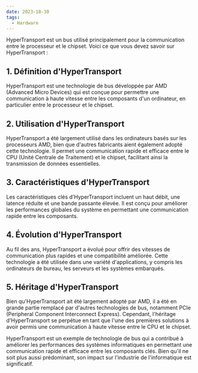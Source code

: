 ```yaml
---
date: 2023-10-30
tags:
  - Hardware
---
```


HyperTransport est un bus utilisé principalement pour la communication entre le processeur et le chipset. Voici ce que vous devez savoir sur HyperTransport :

## **1. Définition d'HyperTransport**

HyperTransport est une technologie de bus développée par AMD (Advanced Micro Devices) qui est conçue pour permettre une communication à haute vitesse entre les composants d'un ordinateur, en particulier entre le processeur et le chipset.

## **2. Utilisation d'HyperTransport**

HyperTransport a été largement utilisé dans les ordinateurs basés sur les processeurs AMD, bien que d'autres fabricants aient également adopté cette technologie. Il permet une communication rapide et efficace entre le CPU (Unité Centrale de Traitement) et le chipset, facilitant ainsi la transmission de données essentielles.

## **3. Caractéristiques d'HyperTransport**

Les caractéristiques clés d'HyperTransport incluent un haut débit, une latence réduite et une bande passante élevée. Il est conçu pour améliorer les performances globales du système en permettant une communication rapide entre les composants.

## **4. Évolution d'HyperTransport**

Au fil des ans, HyperTransport a évolué pour offrir des vitesses de communication plus rapides et une compatibilité améliorée. Cette technologie a été utilisée dans une variété d'applications, y compris les ordinateurs de bureau, les serveurs et les systèmes embarqués.

## **5. Héritage d'HyperTransport**

Bien qu'HyperTransport ait été largement adopté par AMD, il a été en grande partie remplacé par d'autres technologies de bus, notamment PCIe (Peripheral Component Interconnect Express). Cependant, l'héritage d'HyperTransport se perpétue en tant que l'une des premières solutions à avoir permis une communication à haute vitesse entre le CPU et le chipset.

HyperTransport est un exemple de technologie de bus qui a contribué à améliorer les performances des systèmes informatiques en permettant une communication rapide et efficace entre les composants clés. Bien qu'il ne soit plus aussi prédominant, son impact sur l'industrie de l'informatique est significatif.
